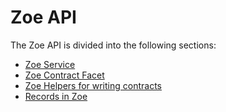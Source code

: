 # Zoe API

<Zoe-Version/>

The Zoe API is divided into the following sections:

- [Zoe Service](./zoe.md)
- [Zoe Contract Facet](./zoe-contract-facet.md)
- [Zoe Helpers for writing contracts](./zoe-helpers.md)
- [Records in Zoe](./records.md)
